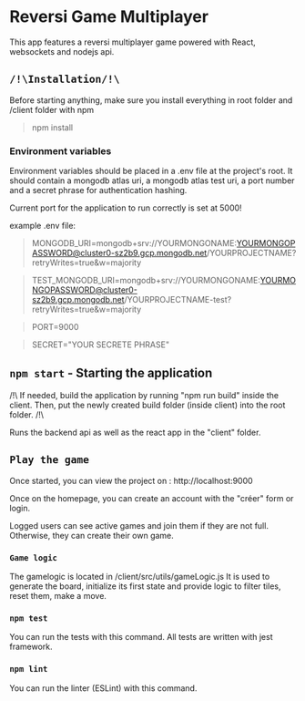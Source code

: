 # Reversi Game Multiplayer

This app features a reversi multiplayer game powered with React, websockets and nodejs api.

## `/!\Installation/!\`
Before starting anything, make sure you install everything in root folder and /client folder with npm
> npm install

### Environment variables
Environment variables should be placed in a .env file at the project's root. It should contain a mongodb atlas uri, a mongodb atlas test uri, a port number and a secret phrase for authentication hashing. 

Current port for the application to run correctly is set at 5000!


example .env file:
>MONGODB_URI=mongodb+srv://YOURMONGONAME:YOURMONGOPASSWORD@cluster0-sz2b9.gcp.mongodb.net/YOURPROJECTNAME?retryWrites=true&w=majority

>TEST_MONGODB_URI=mongodb+srv://YOURMONGONAME:YOURMONGOPASSWORD@cluster0-sz2b9.gcp.mongodb.net/YOURPROJECTNAME-test?retryWrites=true&w=majority

>PORT=9000

>SECRET="YOUR SECRETE PHRASE"


## `npm start` - Starting the application

/!\ If needed, build the application by running "npm run build" inside the client. Then, put the newly created build folder (inside client) into the root folder. /!\ 

Runs the backend api as well as the react app in the "client" folder. 


## `Play the game`

Once started, you can view the project on : http://localhost:9000

Once on the homepage, you can create an account with the "créer" form or login.

Logged users can see active games and join them if they are not full. Otherwise, they can create their own game.

### `Game logic`

The gamelogic is located in /client/src/utils/gameLogic.js
It is used to generate the board, initialize its first state and provide logic to filter tiles, reset them, make a move.

### `npm test`

You can run the tests with this command. All tests are written with jest framework.

### `npm lint`

You can run the linter (ESLint) with this command.
